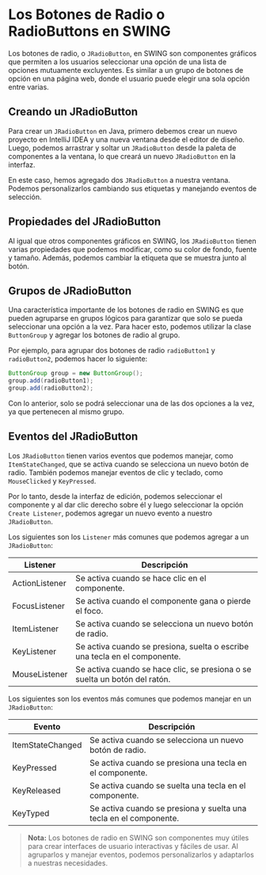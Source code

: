# Los Botones de Radio o RadioButtons en SWING

Los botones de radio, o `JRadioButton`, en SWING son componentes gráficos que permiten a los usuarios seleccionar una
opción de una lista de opciones mutuamente excluyentes. Es similar a un grupo de botones de opción en una página web,
donde el usuario puede elegir una sola opción entre varias.

## Creando un JRadioButton

Para crear un `JRadioButton` en Java, primero debemos crear un nuevo proyecto en IntelliJ IDEA y una nueva ventana desde
el editor de diseño. Luego, podemos arrastrar y soltar un `JRadioButton` desde la paleta de componentes a la ventana,
lo que creará un nuevo `JRadioButton` en la interfaz.

En este caso, hemos agregado dos `JRadioButton` a nuestra ventana. Podemos personalizarlos cambiando sus etiquetas y
manejando eventos de selección.

## Propiedades del JRadioButton

Al igual que otros componentes gráficos en SWING, los `JRadioButton` tienen varias propiedades que podemos modificar,
como su color de fondo, fuente y tamaño. Además, podemos cambiar la etiqueta que se muestra junto al botón.

## Grupos de JRadioButton

Una característica importante de los botones de radio en SWING es que pueden agruparse en grupos lógicos para garantizar
que solo se pueda seleccionar una opción a la vez. Para hacer esto, podemos utilizar la clase `ButtonGroup` y agregar
los botones de radio al grupo.

Por ejemplo, para agrupar dos botones de radio `radioButton1` y `radioButton2`, podemos hacer lo siguiente:

```java
ButtonGroup group = new ButtonGroup();
group.add(radioButton1);
group.add(radioButton2);
```

Con lo anterior, solo se podrá seleccionar una de las dos opciones a la vez, ya que pertenecen al mismo grupo.

## Eventos del JRadioButton

Los `JRadioButton` tienen varios eventos que podemos manejar, como `ItemStateChanged`, que se activa cuando se
selecciona un nuevo botón de radio. También podemos manejar eventos de clic y teclado, como `MouseClicked` y
`KeyPressed`.

Por lo tanto, desde la interfaz de edición, podemos seleccionar el componente y al dar clic derecho sobre él y luego
seleccionar la opción `Create Listener`, podemos agregar un nuevo evento a nuestro `JRadioButton`.

Los siguientes son los `Listener` más comunes que podemos agregar a un `JRadioButton`:

| Listener       | Descripción                                                                |
|----------------|----------------------------------------------------------------------------|
| ActionListener | Se activa cuando se hace clic en el componente.                            |
| FocusListener  | Se activa cuando el componente gana o pierde el foco.                      |
| ItemListener   | Se activa cuando se selecciona un nuevo botón de radio.                    |
| KeyListener    | Se activa cuando se presiona, suelta o escribe una tecla en el componente. |
| MouseListener  | Se activa cuando se hace clic, se presiona o se suelta un botón del ratón. |

Los siguientes son los eventos más comunes que podemos manejar en un `JRadioButton`:

| Evento           | Descripción                                                       |
|------------------|-------------------------------------------------------------------|
| ItemStateChanged | Se activa cuando se selecciona un nuevo botón de radio.           |
| KeyPressed       | Se activa cuando se presiona una tecla en el componente.          |
| KeyReleased      | Se activa cuando se suelta una tecla en el componente.            |
| KeyTyped         | Se activa cuando se presiona y suelta una tecla en el componente. |

> **Nota:** Los botones de radio en SWING son componentes muy útiles para crear interfaces de usuario interactivas y
> fáciles de usar. Al agruparlos y manejar eventos, podemos personalizarlos y adaptarlos a nuestras necesidades.